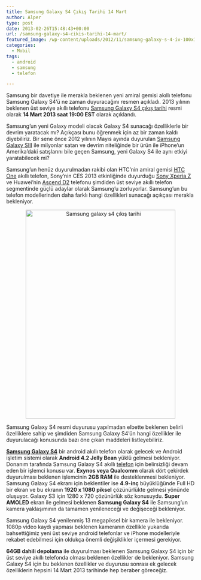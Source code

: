 ```yaml
---
title: Samsung Galaxy S4 Çıkış Tarihi 14 Mart
author: Alper
type: post
date: 2013-02-26T15:48:43+00:00
url: /samsung-galaxy-s4-cikis-tarihi-14-mart/
featured_image: /wp-content/uploads/2012/11/samsung-galaxy-s-4-iv-100x100.jpg
categories:
  - Mobil
tags:
  - android
  - samsung
  - telefon

---
```

Samsung bir davetiye ile merakla beklenen yeni amiral gemisi akıllı telefonu Samsung Galaxy S4&#8217;ü ne zaman duyuracağını resmen açıkladı. 2013 yılının beklenen üst seviye akıllı telefonu [Samsung Galaxy S4 çıkış tarihi][1] resmi olarak **14 Mart 2013 saat 19:00 EST** olarak açıklandı.

Samsung&#8217;un yeni Galaxy modeli olacak Galaxy S4 sunacağı özelliklerle bir devrim yaratacak mı? Açıkçası bunu öğrenmek için az bir zaman kaldı diyebiliriz. Bir sene önce 2012 yılının Mayıs ayında duyurulan [Samsung Galaxy SIII][2] ile milyonlar satan ve devrim niteliğinde bir ürün ile iPhone&#8217;un Amerika&#8217;daki satışlarını bile geçen Samsung, yeni Galaxy S4 ile aynı etkiyi yaratabilecek mi?

Samsung&#8217;un henüz duyurulmadan rakibi olan HTC&#8217;nin amiral gemisi [HTC One][3] akıllı telefon, Sony&#8217;nin CES 2013 etkinliğinde duyurduğu [Sony Xperia Z][4] ve Huawei&#8217;nin [Ascend D2][5] telefonu şimdiden üst seviye akıllı telefon segmentinde güçlü adaylar olarak Samsung&#8217;u zorluyorlar. Samsung&#8217;un bu telefon modellerinden daha farklı hangi özellikleri sunacağı açıkçası merakla bekleniyor.

<p style="text-align: center;">
  <img class="size-full wp-image-12238 aligncenter" alt="Samsung galaxy s4 çıkış tarihi" src="https://www.murekkep.org/wp-content/uploads/2013/02/Samsung-S4-davetiye.png" width="400" height="557" srcset="https://www.murekkep.org/wp-content/uploads/2013/02/Samsung-S4-davetiye.png 400w, https://www.murekkep.org/wp-content/uploads/2013/02/Samsung-S4-davetiye-287x400.png 287w, https://www.murekkep.org/wp-content/uploads/2013/02/Samsung-S4-davetiye-35x50.png 35w, https://www.murekkep.org/wp-content/uploads/2013/02/Samsung-S4-davetiye-71x100.png 71w, https://www.murekkep.org/wp-content/uploads/2013/02/Samsung-S4-davetiye-143x200.png 143w, https://www.murekkep.org/wp-content/uploads/2013/02/Samsung-S4-davetiye-219x305.png 219w" sizes="(max-width: 400px) 100vw, 400px" />
</p>

Samsung Galaxy S4 resmi duyurusu yapılmadan elbette beklenen belirli özelliklere sahip ve şimdiden Samsung Galaxy S4&#8217;ün hangi özellikler ile duyurulacağı konusunda bazı öne çıkan maddeleri listleyebiliriz.

[**Samsung Galaxy S4**][6] bir android akıllı telefon olarak gelecek ve Android işletim sistemi olarak **Android 4.2 Jelly Bean** yüklü gelmesi bekleniyor. Donanım tarafında Samsung Galaxy S4 akıllı [telefon][7] için belirsizliği devam eden bir işlemci konusu var. **Exynos veya Qualcomm** olarak dört çekirdek duyurulması beklenen işlemcinin **2GB RAM** ile desteklenmesi bekleniyor. Samsung Galaxy S4 ekranı için beklentiler ise **4.9-inç** büyüklüğünde Full HD bir ekran ve bu ekranın **1920 x 1080 piksel** çözünürlükte gelmesi yönünde oluşuyor. Galaxy S3 için 1280 x 720 çözünürlük söz konusuydu. **Super AMOLED** ekran ile gelmesi beklenen **Samsung Galaxy S4** ile Samsung&#8217;un kamera yaklaşımının da tamamen yenileneceği ve değişeceği bekleniyor.

Samsung Galaxy S4 yenilenmiş 13 megapiksel bir kamera ile bekleniyor. 1080p video kaydı yapması beklenen kameranın özellikle yukarıda bahsettiğimiz yeni üst seviye android telefonlar ve iPhone modelleriyle rekabet edebilmesi için oldukça önemli değişiklikler içermesi gerekiyor.

**64GB dahili depolama** ile duyurulması beklenen Samsung Galaxy S4 için bir üst seviye akıllı telefonda olması beklenen özellikler de bekleniyor. Samsung Galaxy S4 için bu beklenen özellikler ve duyurusu sonrası ek gelecek özelliklerin hepsini 14 Mart 2013 tarihinde hep beraber göreceğiz.

 [1]: https://www.murekkep.org/samsung-galaxy-s4-cikis-tarihi-belli-oldu-12082 "samsung galaxy s4 çıkış tarihi"
 [2]: https://www.murekkep.org/samsung-galaxy-s-iii-tanitildi-samsung-galaxy-s3-ozellikleri-ve-fiyati-8464 "Samsung Galaxy S III Tanıtıldı. Samsung Galaxy S3 Özellikleri ve Fiyatı"
 [3]: https://www.murekkep.org/htc-one-duyuruldu/ "HTC One 4.7-inç Ekran 1.7Ghz İşlemci ve HTC Zoe Ultrapixel Kamera ile Resmen Duyuruldu"
 [4]: https://www.murekkep.org/telefon/sony-xperia-z "sony xperia z"
 [5]: https://www.murekkep.org/telefon/huawei-ascend-d2 "Huawei Ascend D2"
 [6]: https://www.murekkep.org/telefon/samsung-galaxy-s4 "samsung galaxy s4"
 [7]: https://www.murekkep.org/telefon "telefon"